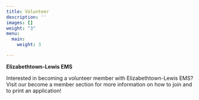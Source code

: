 ```yaml
---
title: Volunteer
description: ''
images: []
weight: "3"
menu:
  main:
    weight: 3

---
```

**Elizabethtown-Lewis EMS**

Interested in becoming a volunteer member with Elizabethtown-Lewis EMS? Visit our become a member section for more information on how to join and to print an application!